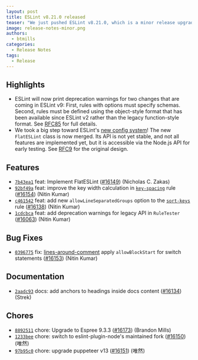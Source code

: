 ```yaml
---
layout: post
title: ESLint v8.21.0 released
teaser: "We just pushed ESLint v8.21.0, which is a minor release upgrade of ESLint. This release adds some new features and fixes several bugs found in the previous release."
image: release-notes-minor.png
authors:
  - btmills
categories:
  - Release Notes
tags:
  - Release
---
```


## Highlights

* ESLint will now print deprecation warnings for two changes that are coming in ESLint v9: First, rules with options must specify schemas. Second, rules must be defined using the object-style format that has been available since ESLint v2 rather than the legacy function-style format. See [RFC85](https://github.com/eslint/rfcs/tree/main/designs/2021-schema-object-rules) for full details.
* We took a big step toward ESLint's [new config system](/docs/latest/user-guide/configuring/configuration-files-new)! The new `FlatESLint` class is now merged. Its API is not yet stable, and not all features are implemented yet, but it is accessible via the Node.js API for early testing. See [RFC9](https://github.com/eslint/rfcs/tree/main/designs/2019-config-simplification) for the original design.

## Features


* [`7b43ea1`](https://github.com/eslint/eslint/commit/7b43ea14a8af5fc3dbac38fa9d5bc71741328c16) feat: Implement FlatESLint ([#16149](https://github.com/eslint/eslint/issues/16149)) (Nicholas C. Zakas)
* [`92bf49a`](https://github.com/eslint/eslint/commit/92bf49a4b39dde728fbc6d348e62c7009e21cf7d) feat: improve the key width calculation in [`key-spacing`](/docs/rules/key-spacing) rule ([#16154](https://github.com/eslint/eslint/issues/16154)) (Nitin Kumar)
* [`c461542`](https://github.com/eslint/eslint/commit/c4615421cb4825e2ad22e275ec9439756d56299c) feat: add new `allowLineSeparatedGroups` option to the [`sort-keys`](/docs/rules/sort-keys) rule ([#16138](https://github.com/eslint/eslint/issues/16138)) (Nitin Kumar)
* [`1cdcbca`](https://github.com/eslint/eslint/commit/1cdcbca8a961a057a9db40df412f249545befe2b) feat: add deprecation warnings for legacy API in `RuleTester` ([#16063](https://github.com/eslint/eslint/issues/16063)) (Nitin Kumar)






## Bug Fixes


* [`0396775`](https://github.com/eslint/eslint/commit/03967755270ae28eec651281c50b6990d3983f48) fix: [lines-around-comment](/docs/rules/lines-around-comment) apply `allowBlockStart` for switch statements ([#16153](https://github.com/eslint/eslint/issues/16153)) (Nitin Kumar)




## Documentation


* [`2aadc93`](https://github.com/eslint/eslint/commit/2aadc93272f1ab7f40246c6b18c4056660f2b3a2) docs: add anchors to headings inside docs content ([#16134](https://github.com/eslint/eslint/issues/16134)) (Strek)








## Chores


* [`8892511`](https://github.com/eslint/eslint/commit/889251194867b1f394c571a5982249329fa44cfd) chore: Upgrade to Espree 9.3.3 ([#16173](https://github.com/eslint/eslint/issues/16173)) (Brandon Mills)
* [`1233bee`](https://github.com/eslint/eslint/commit/1233beea3938fc4234c8f75917776832226fc3c8) chore: switch to eslint-plugin-node's maintained fork ([#16150](https://github.com/eslint/eslint/issues/16150)) (唯然)
* [`97b95c0`](https://github.com/eslint/eslint/commit/97b95c068d5b35fae68ca919257b61430271ac76) chore: upgrade puppeteer v13 ([#16151](https://github.com/eslint/eslint/issues/16151)) (唯然)
